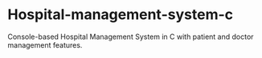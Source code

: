 # Hospital-management-system-c
Console-based Hospital Management System in C with patient and doctor management features.
